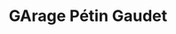 ---
title: "GArage Pétin Gaudet"
url: /saint-chamond/garage-petin-gaudet/
shop: réparation de voitures
---